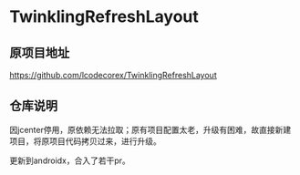 # TwinklingRefreshLayout

## 原项目地址

https://github.com/lcodecorex/TwinklingRefreshLayout

## 仓库说明

因jcenter停用，原依赖无法拉取；原有项目配置太老，升级有困难，故直接新建项目，将原项目代码拷贝过来，进行升级。

更新到androidx，合入了若干pr。